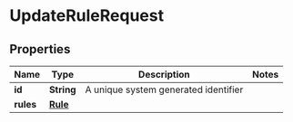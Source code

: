 

# UpdateRuleRequest


## Properties

Name | Type | Description | Notes
------------ | ------------- | ------------- | -------------
**id** | **String** | A unique system generated identifier | 
**rules** | [**Rule**](Rule.md) |  | 



